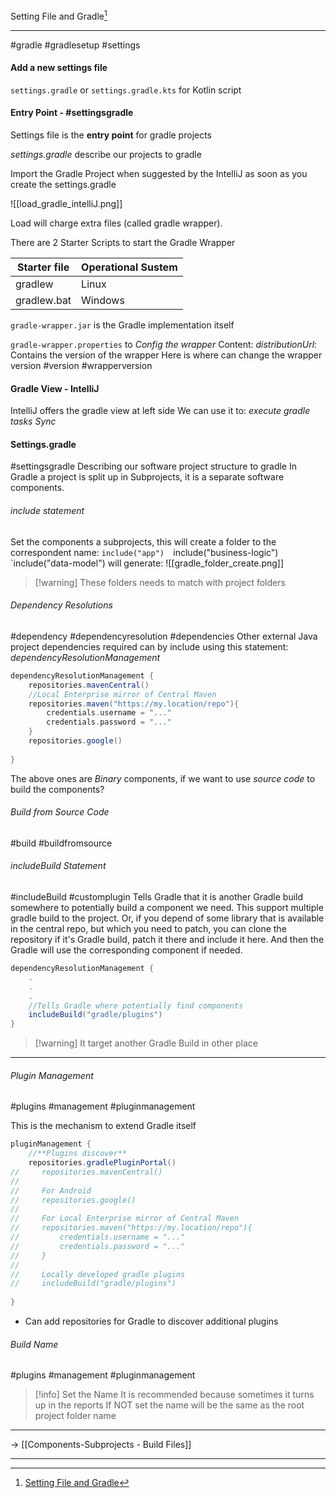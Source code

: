 Setting File and Gradle[^1]
***
#gradle #gradlesetup #settings

#### Add a new settings file
`settings.gradle` or `settings.gradle.kts` for Kotlin script
#### Entry Point - #settingsgradle
Settings file is the **entry point** for gradle projects

_settings.gradle_ describe our projects to gradle

Import the Gradle Project when suggested by the IntelliJ as soon as you create the settings.gradle

![[load_gradle_intelliJ.png]]

Load will charge extra files (called gradle wrapper).

There are 2 Starter Scripts to start the Gradle Wrapper

| Starter file | Operational Sustem |
| ------------ | ------------------ |
| gradlew      | Linux              |
| gradlew.bat  | Windows            |

`gradle-wrapper.jar` is the Gradle implementation itself

`gradle-wrapper.properties` to *Config the wrapper*
Content:
	_distributionUrl_: Contains the version of the wrapper
		Here is where can change the wrapper version #version #wrapperversion


#### Gradle View - IntelliJ
IntelliJ offers the gradle view at left side
We can use it to:
_execute gradle tasks_
_Sync_


#### Settings.gradle
#settingsgradle 
Describing our software project structure to gradle
In Gradle a project is split up in Subprojects, it is a separate software components.

###### _include statement_
Set the components a subprojects, this will create a folder to the correspondent name:
	`include("app") 
	`include("business-logic")  
	`include("data-model")
will generate:
![[gradle_folder_create.png]]
>[!warning] These folders needs to match with project folders

###### _Dependency Resolutions_
#dependency #dependencyresolution #dependencies
Other external Java project dependencies required can by include using this statement: _dependencyResolutionManagement_
```gradle
dependencyResolutionManagement {  
    repositories.mavenCentral()  
    //Local Enterprise mirror of Central Maven  
    repositories.maven("https://my.location/repo"){  
        credentials.username = "..."  
        credentials.password = "..."  
    }  
    repositories.google()  
  
}
```

The above ones are _Binary_ components, if we want to use _source code_ to build the components?

###### _Build from Source Code_
#build #buildfromsource

###### _includeBuild Statement_
#includeBuild #customplugin
Tells Gradle that it is another Gradle build somewhere to potentially build a component we need. This support multiple gradle build to the project. Or, if you depend of some library that is available in the central repo, but which you need to patch, you can clone the repository if it's Gradle build, patch it there and include it here. And then the Gradle will use the corresponding component if needed.

```gradle
dependencyResolutionManagement {  
    .
    .
    .  
	//Tells Gradle where potentially find components
	includeBuild("gradle/plugins")  
}
```
>[!warning] It target another Gradle Build in other place

***

###### Plugin Management
#plugins #management #pluginmanagement

This is the mechanism to extend Gradle itself

```gradle
pluginManagement {  
	//**Plugins discover**
    repositories.gradlePluginPortal()  
//     repositories.mavenCentral()  
//  
//     For Android  
//     repositories.google()  
//  
//     For Local Enterprise mirror of Central Maven  
//     repositories.maven("https://my.location/repo"){  
//         credentials.username = "..."  
//         credentials.password = "..."  
//     }  
//  
//     Locally developed gradle plugins  
//     includeBuild("gradle/plugins")  
  
}
```
- Can add repositories for Gradle to discover additional plugins



###### Build Name
#plugins #management #pluginmanagement

>[!info] Set the Name
>It is recommended because sometimes it turns up in the reports
>If NOT set the name will be the same as the root project folder name







 

***
-> [[Components-Subprojects - Build Files]]

***
[^1]: [Setting File and Gradle](https://ford.udemy.com/course/modern-gradle-fundamentals/learn/lecture/33030632#overview)
